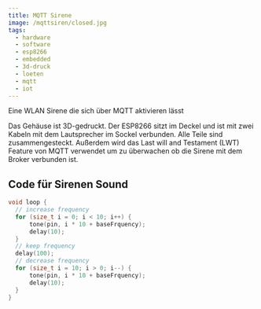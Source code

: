 ```yaml
---
title: MQTT Sirene
image: /mqttsiren/closed.jpg
tags:
  - hardware
  - software
  - esp8266
  - embedded
  - 3d-druck
  - loeten
  - mqtt
  - iot
---
```


Eine WLAN Sirene die sich über MQTT aktivieren lässt
<!--more-->
Das Gehäuse ist 3D-gedruckt. Der ESP8266 sitzt im Deckel und ist mit zwei Kabeln mit dem Lautsprecher im Sockel verbunden. Alle Teile sind zusammengesteckt. Außerdem wird das Last will and Testament (LWT) Feature von MQTT verwendet um zu überwachen ob die Sirene mit dem Broker verbunden ist.

<div>
  <block-image
    src="/mqttsiren/open.jpg" />
</div>
<div>
  <block-image
    src="/mqttsiren/body.png" />
</div>
<div>
  <block-image
    src="/mqttsiren/deckel.png" />
</div>


  
## Code für Sirenen Sound
```c++
void loop {
  // increase frequency
  for (size_t i = 0; i < 10; i++) {
      tone(pin, i * 10 + baseFrquency);
      delay(10);
  }
  // keep frequency
  delay(100);
  // decrease frequency
  for (size_t i = 10; i > 0; i--) {
      tone(pin, i * 10 + baseFrquency);
      delay(10);
  }
}
```